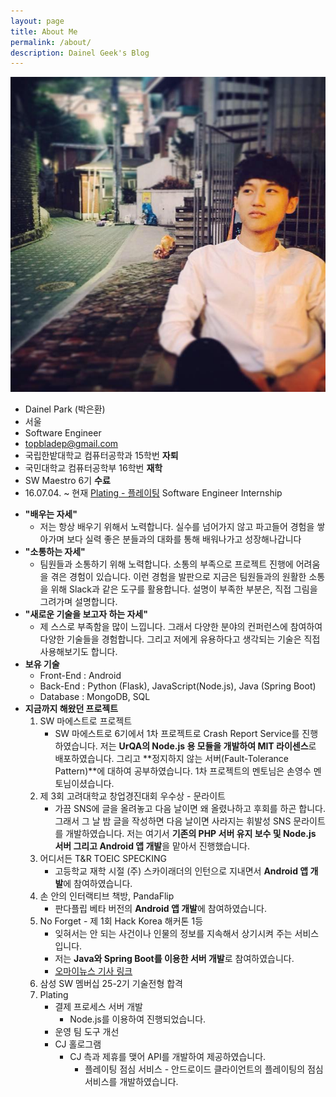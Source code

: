 ```yaml
---
layout: page
title: About Me
permalink: /about/
description: Dainel Geek's Blog
---
```


![](https://github.com/DainelPark/dainelpark.github.io/blob/master/images/profile_image_.jpg?raw=true)

* Dainel Park (박은환)
* 서울
* Software Engineer
* topbladep@gmail.com
* 국립한밭대학교 컴퓨터공학과 15학번 **자퇴**
* 국민대학교 컴퓨터공학부 16학번 **재학**
* SW Maestro 6기 **수료**
* 16.07.04. ~ 현재 [Plating - 플레이팅](https://www.facebook.com/myplating/) Software Engineer Internship

- **"배우는 자세"**
	- 저는 항상 배우기 위해서 노력합니다. 실수를 넘어가지 않고 파고들어 경험을 쌓아가며 보다 실력 좋은 분들과의 대화를 통해 배워나가고 성장해나갑니다
- **"소통하는 자세"**
	- 팀원들과 소통하기 위해 노력합니다. 소통의 부족으로 프로젝트 진행에 어려움을 겪은 경험이 있습니다. 이런 경험을 발판으로 지금은 팀원들과의 원활한 소통을 위해 Slack과 같은 도구를 활용합니다. 설명이 부족한 부분은, 직접 그림을 그려가며 설명합니다.
- **"새로운 기술을 보고자 하는 자세"**
	- 제 스스로 부족함을 많이 느낍니다. 그래서 다양한 분야의 컨퍼런스에 참여하여 다양한 기술들을 경험합니다. 그리고 저에게 유용하다고 생각되는 기술은 직접 사용해보기도 합니다.
- **보유 기술**
	- Front-End : Android
	- Back-End : Python (Flask), JavaScript(Node.js), Java (Spring Boot)
	- Database : MongoDB, SQL
- **지금까지 해왔던 프로젝트**
	1. SW 마에스트로 프로젝트
		- SW 마에스트로 6기에서 1차 프로젝트로 Crash Report Service를 진행하였습니다. 
저는 **UrQA의 Node.js 용 모듈을 개발하여 MIT 라이센스**로 배포하였습니다. 그리고 **정지하지 않는 서버(Fault-Tolerance Pattern)**에 대하여 공부하였습니다. 1차 프로젝트의 멘토님은 손영수 멘토님이셨습니다.
	2. 제 3회 고려대학교 창업경진대회 우수상 - 문라이트
		- 가끔 SNS에 글을 올려놓고 다음 날이면 왜 올렸나하고 후회를 하곤 합니다. 그래서 그 날 밤 글을 작성하면 다음 날이면 사라지는 휘발성 SNS 문라이트를 개발하였습니다. 
저는 여기서 **기존의 PHP 서버 유지 보수 및 Node.js 서버 그리고 Android 앱 개발**을 맡아서 진행했습니다.
	3. 어디서든 T&R TOEIC SPECKING
		- 고등학교 재학 시절 (주) 스카이래더의 인턴으로 지내면서 **Android 앱 개발**에 참여하였습니다. 
	4. 손 안의 인터랙티브 책방, PandaFlip
		- 판다플립 베타 버전의 **Android 앱 개발**에 참여하였습니다. 
	5. No Forget - 제 1회 Hack Korea 해커톤 1등
		- 잊혀서는 안 되는 사건이나 인물의 정보를 지속해서 상기시켜 주는 서비스입니다.
		- 저는 **Java와 Spring Boot를 이용한 서버 개발**로 참여하였습니다.
		- [오마이뉴스 기사 링크](http://www.ohmynews.com/NWS_Web/View/at_pg.aspx?CNTN_CD=A0002170007&CMPT_CD=SEARCH)
	6. 삼성 SW 멤버십 25-2기 기술전형 합격 
	7. Plating
		- 결제 프로세스 서버 개발
			- Node.js를 이용하여 진행되었습니다.
		- 운영 팀 도구 개선
		- CJ 홀로그램
			- CJ 측과 제휴를 맺어 API를 개발하여 제공하였습니다.
                - 플레이팅 점심 서비스
                        - 안드로이드 클라이언트의 플레이팅의 점심 서비스를 개발하였습니다.

